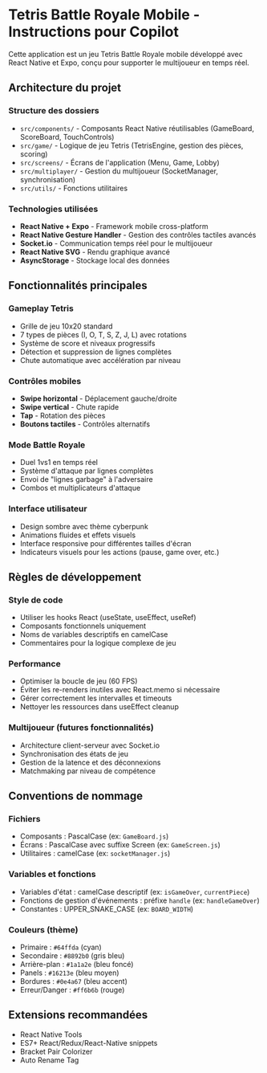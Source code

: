 <!-- Use this file to provide workspace-specific custom instructions to Copilot. For more details, visit https://code.visualstudio.com/docs/copilot/copilot-customization#_use-a-githubcopilotinstructionsmd-file -->

# Tetris Battle Royale Mobile - Instructions pour Copilot

Cette application est un jeu Tetris Battle Royale mobile développé avec React Native et Expo, conçu pour supporter le multijoueur en temps réel.

## Architecture du projet

### Structure des dossiers
- `src/components/` - Composants React Native réutilisables (GameBoard, ScoreBoard, TouchControls)
- `src/game/` - Logique de jeu Tetris (TetrisEngine, gestion des pièces, scoring)
- `src/screens/` - Écrans de l'application (Menu, Game, Lobby)
- `src/multiplayer/` - Gestion du multijoueur (SocketManager, synchronisation)
- `src/utils/` - Fonctions utilitaires

### Technologies utilisées
- **React Native + Expo** - Framework mobile cross-platform
- **React Native Gesture Handler** - Gestion des contrôles tactiles avancés
- **Socket.io** - Communication temps réel pour le multijoueur
- **React Native SVG** - Rendu graphique avancé
- **AsyncStorage** - Stockage local des données

## Fonctionnalités principales

### Gameplay Tetris
- Grille de jeu 10x20 standard
- 7 types de pièces (I, O, T, S, Z, J, L) avec rotations
- Système de score et niveaux progressifs
- Détection et suppression de lignes complètes
- Chute automatique avec accélération par niveau

### Contrôles mobiles
- **Swipe horizontal** - Déplacement gauche/droite
- **Swipe vertical** - Chute rapide
- **Tap** - Rotation des pièces
- **Boutons tactiles** - Contrôles alternatifs

### Mode Battle Royale
- Duel 1vs1 en temps réel
- Système d'attaque par lignes complètes
- Envoi de "lignes garbage" à l'adversaire
- Combos et multiplicateurs d'attaque

### Interface utilisateur
- Design sombre avec thème cyberpunk
- Animations fluides et effets visuels
- Interface responsive pour différentes tailles d'écran
- Indicateurs visuels pour les actions (pause, game over, etc.)

## Règles de développement

### Style de code
- Utiliser les hooks React (useState, useEffect, useRef)
- Composants fonctionnels uniquement
- Noms de variables descriptifs en camelCase
- Commentaires pour la logique complexe de jeu

### Performance
- Optimiser la boucle de jeu (60 FPS)
- Éviter les re-renders inutiles avec React.memo si nécessaire
- Gérer correctement les intervalles et timeouts
- Nettoyer les ressources dans useEffect cleanup

### Multijoueur (futures fonctionnalités)
- Architecture client-serveur avec Socket.io
- Synchronisation des états de jeu
- Gestion de la latence et des déconnexions
- Matchmaking par niveau de compétence

## Conventions de nommage

### Fichiers
- Composants : PascalCase (ex: `GameBoard.js`)
- Écrans : PascalCase avec suffixe Screen (ex: `GameScreen.js`)
- Utilitaires : camelCase (ex: `socketManager.js`)

### Variables et fonctions
- Variables d'état : camelCase descriptif (ex: `isGameOver`, `currentPiece`)
- Fonctions de gestion d'événements : préfixe `handle` (ex: `handleGameOver`)
- Constantes : UPPER_SNAKE_CASE (ex: `BOARD_WIDTH`)

### Couleurs (thème)
- Primaire : `#64ffda` (cyan)
- Secondaire : `#8892b0` (gris bleu)
- Arrière-plan : `#1a1a2e` (bleu foncé)
- Panels : `#16213e` (bleu moyen)
- Bordures : `#0e4a67` (bleu accent)
- Erreur/Danger : `#ff6b6b` (rouge)

## Extensions recommandées
- React Native Tools
- ES7+ React/Redux/React-Native snippets
- Bracket Pair Colorizer
- Auto Rename Tag

